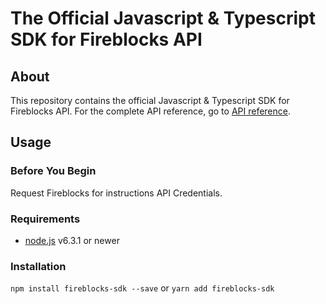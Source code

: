 # The Official Javascript & Typescript SDK for Fireblocks API

## About
This repository contains the official Javascript & Typescript SDK for Fireblocks API.
For the complete API reference, go to [API reference](https://api.fireblocks.io/docs/v1/swagger-ui).

## Usage
### Before You Begin
Request Fireblocks for instructions API Credentials.

### Requirements
- [node.js](https://nodejs.org) v6.3.1 or newer

### Installation
`npm install fireblocks-sdk --save`
or
`yarn add fireblocks-sdk`
